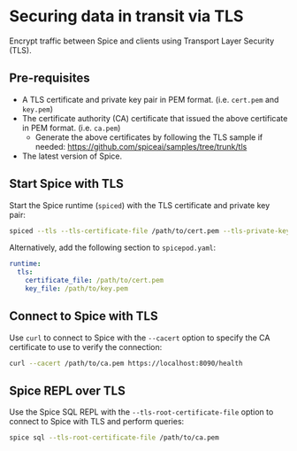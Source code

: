 # Securing data in transit via TLS

Encrypt traffic between Spice and clients using Transport Layer Security (TLS).

## Pre-requisites

- A TLS certificate and private key pair in PEM format. (i.e. `cert.pem` and `key.pem`)
- The certificate authority (CA) certificate that issued the above certificate in PEM format. (i.e. `ca.pem`)
  - Generate the above certificates by following the TLS sample if needed: https://github.com/spiceai/samples/tree/trunk/tls
- The latest version of Spice.

## Start Spice with TLS

Start the Spice runtime (`spiced`) with the TLS certificate and private key pair:

```bash
spiced --tls --tls-certificate-file /path/to/cert.pem --tls-private-key-file /path/to/key.pem
```

Alternatively, add the following section to `spicepod.yaml`:

```yaml
runtime:
  tls:
    certificate_file: /path/to/cert.pem
    key_file: /path/to/key.pem
```

## Connect to Spice with TLS

Use `curl` to connect to Spice with the `--cacert` option to specify the CA certificate to use to verify the connection:

```bash
curl --cacert /path/to/ca.pem https://localhost:8090/health
```

## Spice REPL over TLS

Use the Spice SQL REPL with the `--tls-root-certificate-file` option to connect to Spice with TLS and perform queries:

```bash
spice sql --tls-root-certificate-file /path/to/ca.pem
```